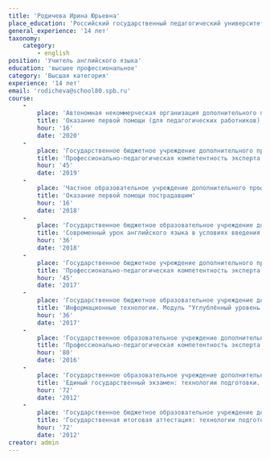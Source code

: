 ```yaml
---
title: 'Родичева Ирина Юрьевна'
place_education: 'Российский государственный педагогический университет им. А.И.Герцена'
general_experience: '14 лет'
taxonomy:
    category:
        - english
position: 'Учитель английского языка'
education: 'высшее профессиональное'
category: 'Высшая категория'
experience: '14 лет'
email: 'rodicheva@school80.spb.ru'
course: 
    -
        place: 'Автономная некоммерческая организация дополнительного профессионального образования "Учебный центр "Педагогический альянс"'
        title: 'Оказание первой помощи (для педагогических работников)'
        hour: '16'
        date: '2020'
    -
        place: 'Государственное бюджетное учреждение дополнительного профессионального образования «Санкт-Петербургский центр оценки качества образования и информационных технологий»'
        title: 'Профессионально-педагогическая компетентность эксперта государственной итоговой аттестации выпускников 9 классов (семинары для экспертов ОГЭ по английскому языку)'
        hour: '45'
        date: '2019'
    -
        place: 'Частное образовательное учреждение дополнительного профессионального образования Образовательный центр охраны труда'
        title: 'Оказание первой помощи пострадавшим'
        hour: '16'
        date: '2018'
    -
        place: 'Государственное бюджетное образовательное учреждение дополнительного педагогического профессионального образования Центр повышения квалификации специалистов Петроградского района Санкт-Петербурга "Информационно-методический центр"'
        title: 'Современный урок английского языка в условиях введения ФГОС ООО'
        hour: '36'
        date: '2018'
    -
        place: 'Государственное бюджетное учреждение дополнительного профессионального образования «Санкт-Петербургский центр оценки качества образования и информационных технологий»'
        title: 'Профессионально-педагогическая компетентность эксперта государственной (итоговой) аттестации выпускников IX классов в новой форме по английскому языку (части "Письмо" и "Говорение")'
        hour: '45'
        date: '2017'
    -
        place: 'Государственное бюджетное образовательное учреждение дополнительного педагогического профессионального образования Центр повышения квалификации специалистов Петроградского района Санкт-Петербурга "Информационно-методический центр"'
        title: 'Информационные технологии. Модуль "Углублённый уровень изучения пакета MS Office. Интернет. Видеоредактор. Фоторедактор"'
        hour: '36'
        date: '2017'
    -
        place: 'Государственное образовательное учреждение дополнительного профессионального образования центр повышения квалификации специалистов Санкт-Петербурга "Региональный центр оценки качества и информационных технологий"'
        title: 'Профессионально-педагогическая компетентность эксперта государственной (итоговой) аттестации выпускников IX классов в новой форме по английскому языку (части "Письмо" и "Говорение")'
        hour: '80'
        date: '2016'
    -
        place: 'Государственное образовательное учреждение дополнительного профессионального образования центр повышения квалификации специалистов Санкт-Петербурга "Региональный центр оценки качества и информационных технологий"'
        title: 'Единый государственный экзамен: технологии подготовки. (английский язык)'
        hour: '72'
        date: '2012'
    -
        place: 'Государственное бюджетное образовательное учреждение дополнительного профессионального образования (повышения квалификации) специалистов Санкт-Петербургская академия постдипломного педагогического образования'
        title: 'Государственная итоговая аттестация: технологии подготовки (иностранный язык)'
        hour: '72'
        date: '2012'
creator: admin
---
```

